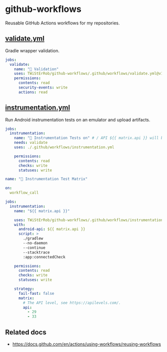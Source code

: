 # github-workflows
Reusable GitHub Actions workflows for my repositories.

## [validate.yml](.github/workflows/validate.yml)
Gradle wrapper validation.

```yaml
jobs:
  validate:
    name: "🦺 Validation"
    uses: TWiStErRob/github-workflows/.github/workflows/validate.yml@v1
    permissions:
      contents: read
      security-events: write
      actions: read
```

## [instrumentation.yml](.github/workflows/instrumentation.yml)
Run Android instrumentation tests on an emulator and upload artifacts.

```yaml
jobs:
  instrumentation:
    name: "🧪 Instrumentation Tests on" # / API ${{ matrix.api }} will be appended by used workflow.
    needs: validate
    uses: ./.github/workflows/instrumentation.yml

    permissions:
      contents: read
      checks: write
      statuses: write
```

```yaml
name: "🧪 Instrumentation Test Matrix"

on:
  workflow_call

jobs:
  instrumentation:
    name: "${{ matrix.api }}"

    uses: TWiStErRob/github-workflows/.github/workflows/instrumentation.yml@v1
    with:
      android-api: ${{ matrix.api }}
      script: >
        ./gradlew
        --no-daemon
        --continue
        --stacktrace
        :app:connectedCheck

    permissions:
      contents: read
      checks: write
      statuses: write

    strategy:
      fail-fast: false
      matrix:
        # The API level, see https://apilevels.com/.
        api:
          - 29
          - 33
```

## Related docs
 * https://docs.github.com/en/actions/using-workflows/reusing-workflows
